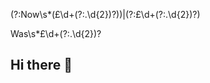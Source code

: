 (?:Now\s*(£\d+(?:\.\d{2})?))|(?:£\d+(?:\.\d{2})?)

Was\s*£\d+(?:\.\d{2})?




## Hi there 👋

<!--
**esvar56/esvar56** is a ✨ _special_ ✨ repository because its `README.md` (this file) appears on your GitHub profile.

Here are some ideas to get you started:

- 🔭 I’m currently working on ...
- 🌱 I’m currently learning ...
- 👯 I’m looking to collaborate on ...
- 🤔 I’m looking for help with ...
- 💬 Ask me about ...
- 📫 How to reach me: ...
- 😄 Pronouns: ...
- ⚡ Fun fact: ...
-->
